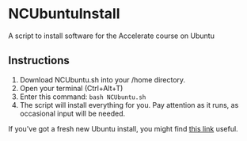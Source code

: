 # NCUbuntuInstall
A script to install software for the Accelerate course on Ubuntu

## Instructions

1. Download NCUbuntu.sh into your /home directory.
2. Open your terminal (Ctrl+Alt+T)
3. Enter this command: `bash NCUbuntu.sh`
4. The script will install everything for you. Pay attention as it runs, as occasional input will be needed.

If you've got a fresh new Ubuntu install, you might find [this link](https://www.tecmint.com/things-you-mostly-need-to-do-after-installing-ubuntu-16-04/) useful.
